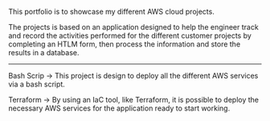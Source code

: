 This portfolio is to showcase my different AWS cloud projects.

The projects is based on an application designed to help the engineer track and record the activities performed for the different customer projects by completing an HTLM form, then process the information and store the results in a database.

---------------------

Bash Scrip  ->  This project is design to deploy all the different AWS services via a bash script.

Terraform   ->  By using an IaC tool, like Terraform, it is possible to deploy the necessary AWS services for the application ready to start working.


